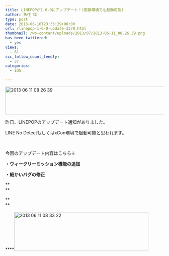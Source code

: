```yaml
---
title: LINEPOPが1.6.0にアップデート！(脱獄環境でも起動可能)
author: 魚住 惇
type: post
date: 2013-06-10T23:35:29+00:00
url: /linepop-1-6-0-update-3370.html
thumbnail: /wp-content/uploads/2013/07/2013-06-11_08.26.39.png
has_been_twittered:
  - yes
views:
  - 61
scc_follow_count_feedly:
  - 37
categories:
  - iOS

---
```

<img decoding="async" loading="lazy" title="2013-06-11_08.26.39.png" src="/wp-content/uploads/2013/06/2013-06-11_08.26.39.png" alt="2013 06 11 08 26 39" width="600" height="88" border="0" />

<!--more-->

昨日、LINEPOPのアップデート通知がありました。

LINE No DetectもしくはxCon環境で起動可能と思われます。

 

今回のアップデート内容はこちら↓

**・ウィークリーミッション機能の追加**

**・細かいバグの修正**

**  
** 

**  
** 

****<img decoding="async" loading="lazy" title="2013-06-11_08.33.22.png" src="/wp-content/uploads/2013/06/2013-06-11_08.33.22.png" alt="2013 06 11 08 33 22" width="427" height="124" border="0" />